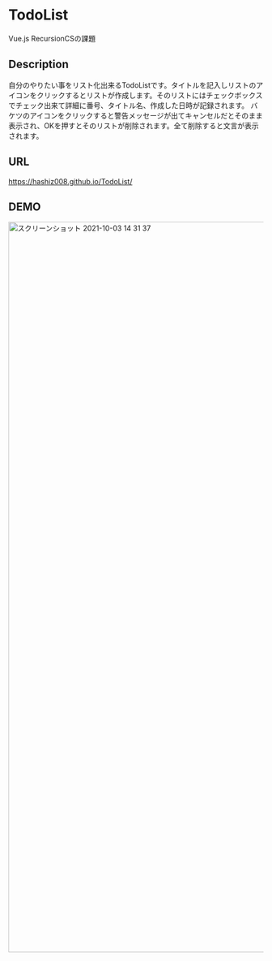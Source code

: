 # TodoList
Vue.js RecursionCSの課題

## Description
自分のやりたい事をリスト化出来るTodoListです。タイトルを記入しリストのアイコンをクリックするとリストが作成します。そのリストにはチェックボックスでチェック出来て詳細に番号、タイトル名、作成した日時が記録されます。
バケツのアイコンをクリックすると警告メッセージが出てキャンセルだとそのまま表示され、OKを押すとそのリストが削除されます。全て削除すると文言が表示されます。

## URL
https://hashiz008.github.io/TodoList/

## DEMO
<img width="1440" alt="スクリーンショット 2021-10-03 14 31 37" src="https://user-images.githubusercontent.com/63139730/135741380-eb9b6d79-c5ec-466d-8ffe-0077c6d85bc9.png">
